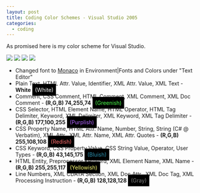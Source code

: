 ```yaml
---
layout: post
title: Coding Color Schemes - Visual Studio 2005
categories:
  - coding
---
```

As promised here is my color scheme for Visual Studio.

<a rel="screenshots" class="lightbox img" href="http://2.bp.blogspot.com/_uTRG_A-YdZY/RxTUAixBbyI/AAAAAAAABDM/tp8OS4y3vmE/s1600-h/1.png">
    <img src="http://2.bp.blogspot.com/_uTRG_A-YdZY/RxTUAixBbyI/AAAAAAAABDM/tp8OS4y3vmE/s400/1.png" /></a>
<a rel="screenshots" class="lightbox img" href="http://2.bp.blogspot.com/_uTRG_A-YdZY/RxTUAixBbzI/AAAAAAAABDU/vgquenRv5IM/s1600-h/2.png">
    <img src="http://2.bp.blogspot.com/_uTRG_A-YdZY/RxTUAixBbzI/AAAAAAAABDU/vgquenRv5IM/s400/2.png" /></a>
<a rel="screenshots" class="lightbox img" href="http://3.bp.blogspot.com/_uTRG_A-YdZY/RxTUAyxBb0I/AAAAAAAABDc/TxUbcQ3Y82k/s1600-h/3.png">
    <img src="http://3.bp.blogspot.com/_uTRG_A-YdZY/RxTUAyxBb0I/AAAAAAAABDc/TxUbcQ3Y82k/s400/3.png" /></a>
<a rel="screenshots" class="lightbox img" href="http://4.bp.blogspot.com/_uTRG_A-YdZY/RxTUBCxBb1I/AAAAAAAABDk/WpFdsJBPNqA/s1600-h/4.png">
    <img src="http://4.bp.blogspot.com/_uTRG_A-YdZY/RxTUBCxBb1I/AAAAAAAABDk/WpFdsJBPNqA/s400/4.png" /></a>

- Changed font to [Monaco](http://www.webdevkungfu.com/textmate-envy-aka-monaco-font-for-windows)
  in Environment|Fonts and Colors under "Text Editor"
- Plain Text, HTML Attr. Value, Identifier, XML Attr. Value, XML Text - **White**
  <span style="background-color: #000; padding: 0.5em; color:#fff;">(White)</span>
- Comment, CSS Comment, HTML Comment, XML Comment, XML Doc Comment - **(R,G,B) 74,255,74**
  <span style="background-color: #000; padding: 0.5em; color:#4AFF4A;">(Greenish)</span>
- CSS Selector, HTML Element Name, HTML Operator, HTML Tag Delimiter, Keyword,
  XML Delimiter, XML Keyword, XML Tag Delimiter - **(R,G,B) 177,100,255** <span style="background-color: #000; padding: 0.5em; color:#B164FF;">(Purplish)</span>
- CSS Property Name, HTML Attr. Name, Number, String, String (C# @ Verbatim), XML Attr.,
  XML Attr. Name, XML Attr. Quotes - **(R,G,B) 255,108,108** <span style="background-color: #000; padding: 0.5em; color:#FF6C6C;">(Redish)</span>
- CSS Keyword, CSS Property Value, CSS String Value, Operator, User Types - **(R,G,B) 43,145,175**
  <span style="background-color: #000; padding: 0.5em; color:#2B91AF;">(Bluish)</span>
- HTML Entity, Preprocessor Keyword, XML Element Name, XML Name - **(R,G,B) 255,255,117**
  <span style="background-color: #000; padding: 0.5em; color:#FFFF75;">(Yellowish)</span>
- Line Numbers, XML CDATA Section, XML Doc Attr., XML Doc Tag, XML Processing Instruction -
  **(R,G,B) 128,128,128** <span style="background-color: #000; padding: 0.5em; color:#808080;">(Gray)</span>